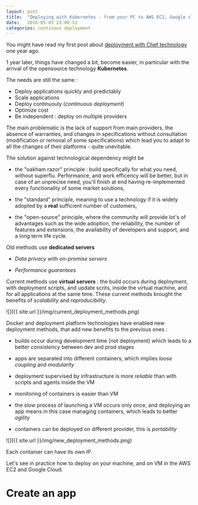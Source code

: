 ```yaml
---
layout: post
title:  "Deploying with Kubernetes - from your PC to AWS EC2, Google cloud or any private servers : tutorial"
date:   2016-05-03 23:00:51
categories: continous deployment
---
```


You might have read my first post about [deployment with Chef technology](http://christopher5106.github.io/continous/deployment/2015/03/17/deployment-from-your-pc-to-your-cloud-best-practice.html) one year ago.

1 year later, things have changed a bit, become easier, in particular with the arrival of the opensource technology **Kubernetes**.

The needs are still the same :

- Deploy applications quickly and predictably
- Scale applications
- Deploy continuouly (*continuous deployment*)
- Optimize cost
- Be independent : deploy on multiple providers

The main problematic is the lack of support from main providers, the absence of warranties, and changes in specifications without consultation (modification or removal of some specifications) which lead you to adapt to all the changes of their platforms - quite unevitable.

The solution against technological dependency might be

- the "oakham razor" principle : build specifically for what you need, without superflu. Performance, and work efficency will be better, but in case of an unprecise need, you'll finish at end having re-implemented every functionality of some market solutions,

- the "standard" principle, meaning to use a technology if it is widely adopted by a **real** sufficient number of customers,

- the "open-source" principle, where the community will provide lot's of advantages such as the wide adoption, the reliability, the number of features and extensions, the availability of developers and support, and a long term life cycle.

Old methods use **dedicated servers**

- *Data privacy with on-promise servers*

- *Performance guarantees*

Current methods use **virtual servers** : the build occurs during deployment, with deployment scripts, and update scrits, inside the virtual machine, and for all applications at the same time. These current methods brought the benefits of *scalability* and *reproducibility*.

![]({{ site.url }}/img/current_deployment_methods.png)

Docker and deployment platform technologies have enabled new deployment methods, that add new benefits to the previous ones :

- builds occur during development time (not deployment) which leads to a better *consistency* between dev and prod stages

- apps are separated into different containers, which implies *loose coupling* and *modularity*

- deployment supervised by infrastructure is more *reliable* than with scripts and agents inside the VM

- monitoring of containers is easier than VM

- the slow process of launching a VM occurs only once, and deploying an app means in this case managing containers, which leads to better *agility*

- containers can be deployed on different provider, this is *portability*

![]({{ site.url }}/img/new_deployment_methods.png)

Each container can have its own IP.

Let's see in practice how to deploy on your machine, and on VM in the AWS EC2 and Google Cloud.

# Create an app
